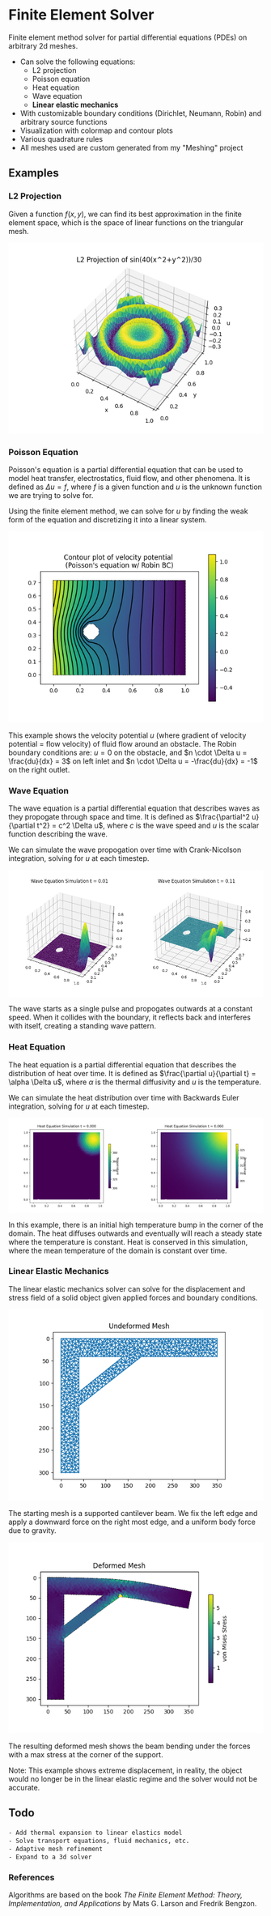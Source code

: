 # Finite Element Solver

Finite element method solver for partial differential equations (PDEs) on arbitrary 2d meshes. 

- Can solve the following equations:
    - L2 projection
    - Poisson equation
    - Heat equation
    - Wave equation
    - **Linear elastic mechanics**
- With customizable boundary conditions (Dirichlet, Neumann, Robin) and arbitrary source functions
- Visualization with colormap and contour plots
- Various quadrature rules
- All meshes used are custom generated from my "Meshing" project

## Examples
### L2 Projection
Given a function $f(x, y)$, we can find its best approximation in the finite element space, which is the space of linear functions on the triangular mesh.

![l2_projection](images/l2_projection_demo.png)

### Poisson Equation
Poisson's equation is a partial differential equation that can be used to model heat transfer, electrostatics, fluid flow, and other phenomena. It is defined as $\Delta u = f$, where $f$ is a given function and $u$ is the unknown function we are trying to solve for. 

Using the finite element method, we can solve for $u$ by finding the weak form of the equation and discretizing it into a linear system. 

![poissons_demo](images/poissons_demo.png)

This example shows the velocity potential $u$ (where gradient of velocity potential = flow velocity) of fluid flow around an obstacle. The Robin boundary conditions are: $u = 0$ on the obstacle, and $n \cdot \Delta u = \frac{du}{dx} = 3$ on left inlet and $n \cdot \Delta u = -\frac{du}{dx} = -1$ on the right outlet. 

### Wave Equation
The wave equation is a partial differential equation that describes waves as they propogate through space and time. It is defined as $\frac{\partial^2 u}{\partial t^2} = c^2 \Delta u$, where $c$ is the wave speed and $u$ is the scalar function describing the wave.

We can simulate the wave propogation over time with Crank-Nicolson integration, solving for $u$ at each timestep.

<div style="display: flex; justify-content: space-between;">
    <img src="images/wave_demo1.png" alt="wave_demo1" width="50%" />
    <img src="images/wave_demo2.png" alt="wave_demo2" width="50%" />
</div>

The wave starts as a single pulse and propogates outwards at a constant speed. When it collides with the boundary, it reflects back and interferes with itself, creating a standing wave pattern.
<!-- TODO: add bc -->

### Heat Equation
The heat equation is a partial differential equation that describes the distribution of heat over time. It is defined as $\frac{\partial u}{\partial t} = \alpha \Delta u$, where $\alpha$ is the thermal diffusivity and $u$ is the temperature.

We can simulate the heat distribution over time with Backwards Euler integration, solving for $u$ at each timestep.

<div style="display: flex; justify-content: space-between;">
    <img src="images/heat_demo1.png" alt="heat_demo1" width="50%" />
    <img src="images/heat_demo2.png" alt="heat_demo2" width="50%" />
</div>

In this example, there is an initial high temperature bump in the corner of the domain. The heat diffuses outwards and eventually will reach a steady state where the temperature is constant. Heat is conserved in this simulation, where the mean temperature of the domain is constant over time.


### Linear Elastic Mechanics
The linear elastic mechanics solver can solve for the displacement and stress field of a solid object given applied forces and boundary conditions. 

![linear_elastic_demo1](images/elastics_demo1.png)

The starting mesh is a supported cantilever beam. We fix the left edge and apply a downward force on the right most edge, and a uniform body force due to gravity.

![linear_elastic_demo2](images/elastics_demo2.png)

The resulting deformed mesh shows the beam bending under the forces with a max stress at the corner of the support. 

Note: This example shows extreme displacement, in reality, the object would no longer be in the linear elastic regime and the solver would not be accurate.

## Todo
    - Add thermal expansion to linear elastics model
    - Solve transport equations, fluid mechanics, etc.
    - Adaptive mesh refinement
    - Expand to a 3d solver


### References
Algorithms are based on the book *The Finite Element Method: Theory, Implementation, and Applications* by Mats G. Larson and Fredrik Bengzon.